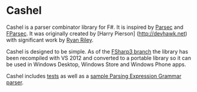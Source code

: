 Cashel
======

Cashel is a parser combinator library for F#. It is inspired by [Parsec](http://www.haskell.org/haskellwiki/Parsec) and [FParsec](http://www.quanttec.com/fparsec/). It was originally created by [Harry Pierson] (http://devhawk.net) with significant work by [Ryan Riley](http://panesofglass.org/).

Cashel is designed to be simple. As of the [FSharp3 branch](https://github.com/devhawk/cashel/tree/FSharp3) the library has been recompiled with VS 2012 and converted to a portable library so it can be used in Windows Desktop, Windows Store and Windows Phone apps.

Cashel includes [tests](https://github.com/devhawk/cashel/tree/FSharp3/src/Cashel.Tests) as well as a [sample Parsing Expression Grammar parser](https://github.com/devhawk/cashel/tree/FSharp3/src/Cashel.Sample.Peg). 

